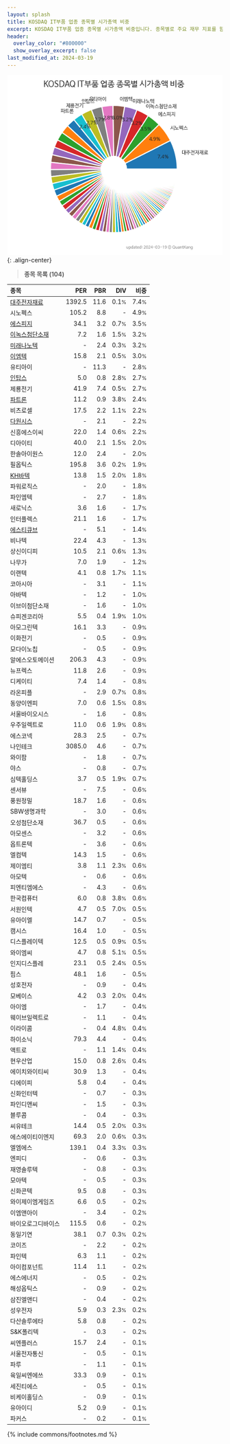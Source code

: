 ```yaml
---
layout: splash
title: KOSDAQ IT부품 업종 종목별 시가총액 비중
excerpt: KOSDAQ IT부품 업종 종목별 시가총액 비중입니다. 종목별로 주요 재무 지표를 함께 표시합니다.
header:
  overlay_color: "#800000"
  show_overlay_excerpt: false
last_modified_at: 2024-03-19
---
```



![KOSDAQ IT부품 업종 종목별 시가총액 비중](/stats/sector/images/kosdaq_업종_IT부품_종목.png){: .align-center}


> **종목 목록 (104)**<a id="list"></a>

| **종목** | **PER** | **PBR** | **DIV** | **비중** |
| :------- | ------: | ------: | ------: | -------: |
| [대주전자재료](/078600/) | 1392.5 | 11.6 | 0.1<small>%</small> | 7.4<small>%</small> |
| 시노펙스 | 105.2 | 8.8 | - | 4.9<small>%</small> |
| [에스피지](/058610/) | 34.1 | 3.2 | 0.7<small>%</small> | 3.5<small>%</small> |
| [이녹스첨단소재](/272290/) | 7.2 | 1.6 | 1.5<small>%</small> | 3.2<small>%</small> |
| [미래나노텍](/095500/) | - | 2.4 | 0.3<small>%</small> | 3.2<small>%</small> |
| [이엠텍](/091120/) | 15.8 | 2.1 | 0.5<small>%</small> | 3.0<small>%</small> |
| 유티아이 | - | 11.3 | - | 2.8<small>%</small> |
| [인탑스](/049070/) | 5.0 | 0.8 | 2.8<small>%</small> | 2.7<small>%</small> |
| 제룡전기 | 41.9 | 7.4 | 0.5<small>%</small> | 2.7<small>%</small> |
| [파트론](/091700/) | 11.2 | 0.9 | 3.8<small>%</small> | 2.4<small>%</small> |
| 비츠로셀 | 17.5 | 2.2 | 1.1<small>%</small> | 2.2<small>%</small> |
| [다원시스](/068240/) | - | 2.1 | - | 2.2<small>%</small> |
| 신흥에스이씨 | 22.0 | 1.4 | 0.6<small>%</small> | 2.2<small>%</small> |
| 디아이티 | 40.0 | 2.1 | 1.5<small>%</small> | 2.0<small>%</small> |
| 한솔아이원스 | 12.0 | 2.4 | - | 2.0<small>%</small> |
| 필옵틱스 | 195.8 | 3.6 | 0.2<small>%</small> | 1.9<small>%</small> |
| [KH바텍](/060720/) | 13.8 | 1.5 | 2.0<small>%</small> | 1.8<small>%</small> |
| 파워로직스 | - | 2.0 | - | 1.8<small>%</small> |
| 파인엠텍 | - | 2.7 | - | 1.8<small>%</small> |
| 새로닉스 | 3.6 | 1.6 | - | 1.7<small>%</small> |
| 인터플렉스 | 21.1 | 1.6 | - | 1.7<small>%</small> |
| [에스티큐브](/052020/) | - | 5.1 | - | 1.4<small>%</small> |
| 비나텍 | 22.4 | 4.3 | - | 1.3<small>%</small> |
| 상신이디피 | 10.5 | 2.1 | 0.6<small>%</small> | 1.3<small>%</small> |
| 나무가 | 7.0 | 1.9 | - | 1.2<small>%</small> |
| 이랜텍 | 4.1 | 0.8 | 1.7<small>%</small> | 1.1<small>%</small> |
| 코아시아 | - | 3.1 | - | 1.1<small>%</small> |
| 아바텍 | - | 1.2 | - | 1.0<small>%</small> |
| 이브이첨단소재 | - | 1.6 | - | 1.0<small>%</small> |
| 슈피겐코리아 | 5.5 | 0.4 | 1.9<small>%</small> | 1.0<small>%</small> |
| 아모그린텍 | 16.1 | 3.3 | - | 0.9<small>%</small> |
| 이화전기 | - | 0.5 | - | 0.9<small>%</small> |
| 모다이노칩 | - | 0.5 | - | 0.9<small>%</small> |
| 알에스오토메이션 | 206.3 | 4.3 | - | 0.9<small>%</small> |
| 뉴프렉스 | 11.8 | 2.6 | - | 0.9<small>%</small> |
| 디케이티 | 7.4 | 1.4 | - | 0.8<small>%</small> |
| 라온피플 | - | 2.9 | 0.7<small>%</small> | 0.8<small>%</small> |
| 동양이엔피 | 7.0 | 0.6 | 1.5<small>%</small> | 0.8<small>%</small> |
| 서울바이오시스 | - | 1.6 | - | 0.8<small>%</small> |
| 우주일렉트로 | 11.0 | 0.6 | 1.9<small>%</small> | 0.8<small>%</small> |
| 에스코넥 | 28.3 | 2.5 | - | 0.7<small>%</small> |
| 나인테크 | 3085.0 | 4.6 | - | 0.7<small>%</small> |
| 와이팜 | - | 1.8 | - | 0.7<small>%</small> |
| 야스 | - | 0.8 | - | 0.7<small>%</small> |
| 심텍홀딩스 | 3.7 | 0.5 | 1.9<small>%</small> | 0.7<small>%</small> |
| 센서뷰 | - | 7.5 | - | 0.6<small>%</small> |
| 풍원정밀 | 18.7 | 1.6 | - | 0.6<small>%</small> |
| SBW생명과학 | - | 3.0 | - | 0.6<small>%</small> |
| 오성첨단소재 | 36.7 | 0.5 | - | 0.6<small>%</small> |
| 아모센스 | - | 3.2 | - | 0.6<small>%</small> |
| 옵트론텍 | - | 3.6 | - | 0.6<small>%</small> |
| 엘컴텍 | 14.3 | 1.5 | - | 0.6<small>%</small> |
| 제이엠티 | 3.8 | 1.1 | 2.3<small>%</small> | 0.6<small>%</small> |
| 아모텍 | - | 0.6 | - | 0.6<small>%</small> |
| 피엔티엠에스 | - | 4.3 | - | 0.6<small>%</small> |
| 한국컴퓨터 | 6.0 | 0.8 | 3.8<small>%</small> | 0.6<small>%</small> |
| 서원인텍 | 4.7 | 0.5 | 7.0<small>%</small> | 0.5<small>%</small> |
| 유아이엘 | 14.7 | 0.7 | - | 0.5<small>%</small> |
| 캠시스 | 16.4 | 1.0 | - | 0.5<small>%</small> |
| 디스플레이텍 | 12.5 | 0.5 | 0.9<small>%</small> | 0.5<small>%</small> |
| 와이엠씨 | 4.7 | 0.8 | 5.1<small>%</small> | 0.5<small>%</small> |
| 인지디스플레 | 23.1 | 0.5 | 2.4<small>%</small> | 0.5<small>%</small> |
| 핌스 | 48.1 | 1.6 | - | 0.5<small>%</small> |
| 성호전자 | - | 0.9 | - | 0.4<small>%</small> |
| 모베이스 | 4.2 | 0.3 | 2.0<small>%</small> | 0.4<small>%</small> |
| 아이엠 | - | 1.7 | - | 0.4<small>%</small> |
| 웨이브일렉트로 | - | 1.1 | - | 0.4<small>%</small> |
| 이라이콤 | - | 0.4 | 4.8<small>%</small> | 0.4<small>%</small> |
| 하이소닉 | 79.3 | 4.4 | - | 0.4<small>%</small> |
| 액트로 | - | 1.1 | 1.4<small>%</small> | 0.4<small>%</small> |
| 현우산업 | 15.0 | 0.8 | 2.6<small>%</small> | 0.4<small>%</small> |
| 에이치와이티씨 | 30.9 | 1.3 | - | 0.4<small>%</small> |
| 디에이피 | 5.8 | 0.4 | - | 0.4<small>%</small> |
| 신화인터텍 | - | 0.7 | - | 0.3<small>%</small> |
| 파인디앤씨 | - | 1.5 | - | 0.3<small>%</small> |
| 블루콤 | - | 0.4 | - | 0.3<small>%</small> |
| 씨유테크 | 14.4 | 0.5 | 2.0<small>%</small> | 0.3<small>%</small> |
| 에스에이티이엔지 | 69.3 | 2.0 | 0.6<small>%</small> | 0.3<small>%</small> |
| 엘엠에스 | 139.1 | 0.4 | 3.3<small>%</small> | 0.3<small>%</small> |
| 엔피디 | - | 0.6 | - | 0.3<small>%</small> |
| 재영솔루텍 | - | 0.8 | - | 0.3<small>%</small> |
| 모아텍 | - | 0.5 | - | 0.3<small>%</small> |
| 신화콘텍 | 9.5 | 0.8 | - | 0.3<small>%</small> |
| 와이제이엠게임즈 | 6.6 | 0.5 | - | 0.2<small>%</small> |
| 이엠앤아이 | - | 3.4 | - | 0.2<small>%</small> |
| 바이오로그디바이스 | 115.5 | 0.6 | - | 0.2<small>%</small> |
| 동일기연 | 38.1 | 0.7 | 0.3<small>%</small> | 0.2<small>%</small> |
| 코이즈 | - | 2.2 | - | 0.2<small>%</small> |
| 파인텍 | 6.3 | 1.1 | - | 0.2<small>%</small> |
| 아이컴포넌트 | 11.4 | 1.1 | - | 0.2<small>%</small> |
| 에스에너지 | - | 0.5 | - | 0.2<small>%</small> |
| 해성옵틱스 | - | 0.9 | - | 0.2<small>%</small> |
| 삼진엘앤디 | - | 0.4 | - | 0.2<small>%</small> |
| 성우전자 | 5.9 | 0.3 | 2.3<small>%</small> | 0.2<small>%</small> |
| 다산솔루에타 | 5.8 | 0.8 | - | 0.2<small>%</small> |
| S&K폴리텍 | - | 0.3 | - | 0.2<small>%</small> |
| 씨엔플러스 | 15.7 | 2.4 | - | 0.1<small>%</small> |
| 서울전자통신 | - | 0.5 | - | 0.1<small>%</small> |
| 파루 | - | 1.1 | - | 0.1<small>%</small> |
| 육일씨엔에쓰 | 33.3 | 0.9 | - | 0.1<small>%</small> |
| 세진티에스 | - | 0.5 | - | 0.1<small>%</small> |
| 비케이홀딩스 | - | 0.9 | - | 0.1<small>%</small> |
| 유아이디 | 5.2 | 0.9 | - | 0.1<small>%</small> |
| 파커스 | - | 0.2 | - | 0.1<small>%</small> |

{% include commons/footnotes.md %}